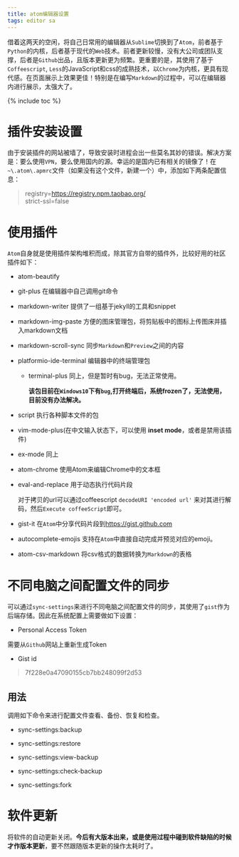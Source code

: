 ```yaml
---
title: atom编辑器设置
tags: editor sa
---
```


借着这两天的空闲，将自己日常用的编辑器从`Sublime`切换到了`Atom`，前者基于`Python`的内核，后者基于现代的`Web`技术。前者更新较慢，没有大公司或团队支撑，后者是`Github`出品，且版本更新更为频繁。更重要的是，其使用了基于`Coffeescript`, `Less`的JavaScript和css的成熟技术，以`Chrome`为内核，更具有现代感。在页面展示上效果更佳！特别是在编写`Markdown`的过程中，可以在编辑器内进行展示，太强大了。

{% include toc %}

# 插件安装设置

由于安装插件的网站被墙了，导致安装时进程会出一些莫名其妙的错误。解决方案是：要么使用`VPN`，要么使用国内的源。幸运的是国内已有相关的镜像了！在 `~\.atom\.apmrc`文件（如果没有这个文件，新建一个）中，添加如下两条配置信息：

> registry=https://registry.npm.taobao.org/  
> strict-ssl=false

# 使用插件

`Atom`自身就是使用插件架构堆积而成，除其官方自带的插件外，比较好用的社区插件如下：

- atom-beautify

- git-plus 在编辑器中自己调用git命令

- markdown-writer 提供了一组基于jekyll的工具和snippet

- markdown-img-paste 方便的图床管理包，将剪贴板中的图标上传图床并插入markdown文档

- markdown-scroll-sync 同步`Markdown`和`Preview`之间的内容

- platformio-ide-terminal 编辑器中的终端管理包

  - terminal-plus 同上，但是暂时有bug，无法正常使用。

    **该包目前在`Windows10`下有`bug`,打开终端后，系统frozen了，无法使用，目前没有办法解决。**

- script 执行各种脚本文件的包

- vim-mode-plus(在中文输入状态下，可以使用 **inset mode**，或者是禁用该插件)

- ex-mode 同上

- atom-chrome 使用Atom来编辑Chrome中的文本框

- eval-and-replace 用于动态执行代码片段

  对于拷贝的url可以通过coffeescript `decodeURI 'encoded url'` 来对其进行解码，然后`Execute coffeeScript`即可。

- gist-it 在`Atom`中分享代码片段到<https://gist.github.com>

- autocomplete-emojis 支持在`Atom`中直接自动完成并预览对应的emoji。

- atom-csv-markdown 将csv格式的数据转换为`Markdown`的表格


# 不同电脑之间配置文件的同步

可以通过`sync-settings`来进行不同电脑之间配置文件的同步，其使用了`gist`作为后端存储。因此在系统配置上需要做如下设置：

- Personal Access Token

需要从`Github`网站上重新生成Token

- Gist id

> 7f228e0a47090155cb7bb248099f2d53

## 用法

调用如下命令来进行配置文件查看、备份、恢复和检查。

- sync-settings:backup

- sync-settings:restore

- sync-settings:view-backup

- sync-settings:check-backup

- sync-settings:fork

# 软件更新

将软件的自动更新关闭。**今后有大版本出来，或是使用过程中碰到软件缺陷的时候才作版本更新**，要不然跟随版本更新的操作太耗时了。
